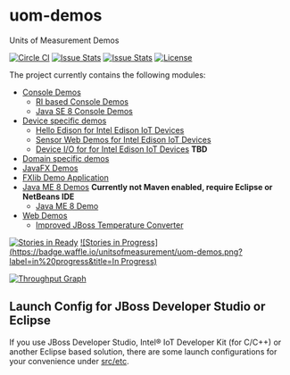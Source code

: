 uom-demos
=========

Units of Measurement Demos

[![Circle CI](https://circleci.com/gh/unitsofmeasurement/uom-demos.svg?style=svg)](https://circleci.com/gh/unitsofmeasurement/uom-demos) 
[![Issue Stats](http://issuestats.com/github/unitsofmeasurement/uom-demos/badge/pr?style=flat)](http://issuestats.com/github/unitsofmeasurement/uom-demos)
[![Issue Stats](http://issuestats.com/github/unitsofmeasurement/uom-demos/badge/issue?style=flat)](http://issuestats.com/github/unitsofmeasurement/uom-demos)
[![License](http://img.shields.io/badge/license-BSD3-blue.svg)](http://opensource.org/licenses/BSD-3-Clause)

The project currently contains the following modules:

- [Console Demos](console)
  - [RI based Console Demos](console/ri)
  - [Java SE 8 Console Demos](console/se)
- [Device specific demos](device)
  - [Hello Edison for Intel Edison IoT Devices](device/edison/hello)
  - [Sensor Web Demos for Intel Edison IoT Devices](device/edison/sensorweb)
  - [Device I/O for for Intel Edison IoT Devices](device/edison/dio) **TBD**
- [Domain specific demos](domain)
- [JavaFX Demos](javafx)
 - [FXlib Demo Application](javafx/fxlib)
- [Java ME 8 Demos](javame) **Currently not Maven enabled, require Eclipse or NetBeans IDE**
  - [Java ME 8 Demo](javame/medemo)
- [Web Demos](web)
  - [Improved JBoss Temperature Converter](web/temperature-converter)


[![Stories in Ready](https://badge.waffle.io/unitsofmeasurement/uom-demos.png?label=ready&title=Ready)](https://waffle.io/unitsofmeasurement/uom-demos)
[![Stories in Progress](https://badge.waffle.io/unitsofmeasurement/uom-demos.png?label=in%20progress&title=In Progress)](https://waffle.io/unitsofmeasurement/uom-demos)

[![Throughput Graph](https://graphs.waffle.io/unitsofmeasurement/uom-demos/throughput.svg)](https://waffle.io/unitsofmeasurement/uom-demos/metrics)

Launch Config for JBoss Developer Studio or Eclipse
-------------------------------------
If you use JBoss Developer Studio, Intel® IoT Developer Kit (for C/C++) or another Eclipse based solution, there are some launch configurations for your convenience under [src/etc](src/etc/). 
